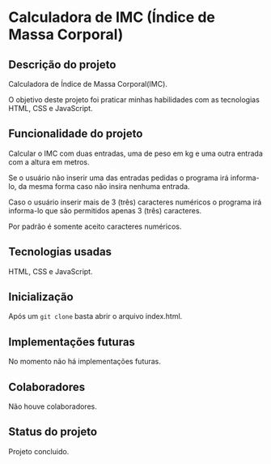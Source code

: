 # Calculadora de IMC (Índice de Massa Corporal)

## Descrição do projeto
Calculadora de Índice de Massa Corporal(IMC).

O objetivo deste projeto foi praticar minhas habilidades com as tecnologias HTML, CSS e JavaScript.

## Funcionalidade do projeto
Calcular o IMC com duas entradas, uma de peso em kg e uma outra entrada com a altura em metros.

Se o usuário não inserir uma das entradas pedidas o programa irá informa-lo, da mesma forma caso não insira nenhuma entrada.

Caso o usuário inserir mais de 3 (três) caracteres numéricos o programa irá informa-lo que são permitidos apenas 3 (três) caracteres.

Por padrão é somente aceito caracteres numéricos.

## Tecnologias usadas
HTML, CSS e JavaScript.

## Inicialização
Após um ```git clone``` basta abrir o arquivo index.html.

## Implementações futuras
No momento não há implementações futuras.

## Colaboradores
Não houve colaboradores.

## Status do projeto
Projeto concluido.